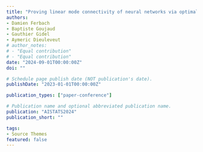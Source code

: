 ```yaml
---
title: "Proving linear mode connectivity of neural networks via optimal transport"
authors:
- Damien Ferbach
- Baptiste Goujaud
- Gauthier Gidel
- Aymeric Dieuleveut
# author_notes:
# - "Equal contribution"
# - "Equal contribution"
date: "2024-09-01T00:00:00Z"
doi: ""

# Schedule page publish date (NOT publication's date).
publishDate: "2023-01-01T00:00:00Z"

publication_types: ["paper-conference"]

# Publication name and optional abbreviated publication name.
publication: "AISTATS2024"
publication_short: ""

tags:
- Source Themes
featured: false
---
```

